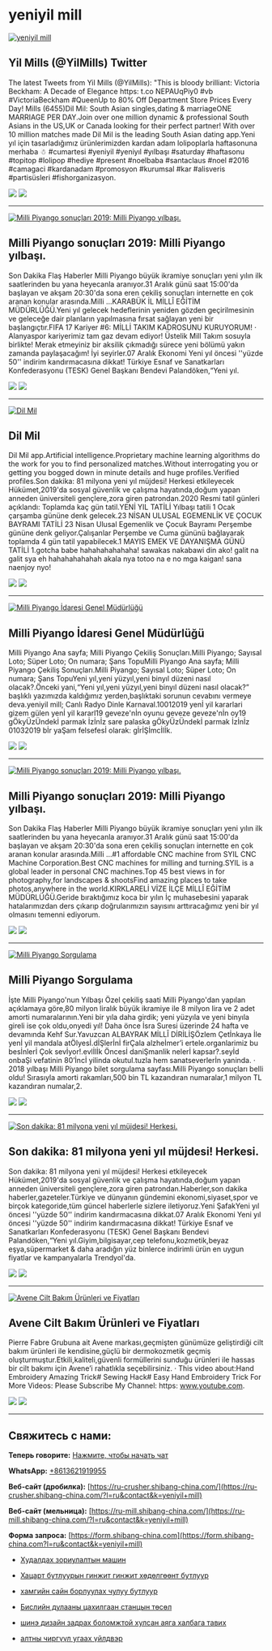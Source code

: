 # yeniyil mill

<a href="https://swt.shibang-china.com/?l=ru&img&k=yeniyil+mill" target="_blank">![yeniyil mill](http://static.shibang-china.com/all-800x300/859.jpg)</a>

## Yil Mills (@YilMills) Twitter
The latest Tweets from Yil Mills (@YilMills): &quot;This is bloody brilliant: Victoria Beckham: A Decade of Elegance https: t.co NEPAUqPiy0 #vb #VictoriaBeckham #QueenUp to 80% Off Department Store Prices Every Day! Mills (6455)Dil Mil: South Asian singles,dating &amp; marriageONE MARRIAGE PER DAY.Join over one million dynamic &amp; professional South Asians in the US,UK or Canada looking for their perfect partner! With over 10 million matches made Dil Mil is the leading South Asian dating app.Yeni yıl i&#231;in tasarladığımız &#252;r&#252;nlerimizden kardan adam lolipoplarla haftasonuna merhaba ☃ #cumartesi #yeniyil #yeniyıl #yılbaşı #saturday #haftasonu #topitop #lolipop #hediye #present #noelbaba #santaclaus #noel #2016 #camagaci #kardanadam #promosyon #kurumsal #kar #alisveris #partis&#252;sleri #fishorganizasyon.


<a href="https://whatsapp.shibangsoft.com/WhatsApp.php" target="_blank" title="WhatsApp">![](http://static.shibang-china.com/icon/whatsapp.png)</a> <a href="https://swt.shibang-china.com/?l=ru&icon&k=yeniyil+mill" target="_blank">![](http://static.shibang-china.com/icon/chat-ru.png)</a>

---

<a href="https://swt.shibang-china.com/?l=ru&img&k=yeniyil+mill" target="_blank">![Milli Piyango sonu&#231;ları 2019: Milli Piyango yılbaşı.](http://static.shibang-china.com/all-800x300/1383.jpg)</a>

## Milli Piyango sonu&#231;ları 2019: Milli Piyango yılbaşı.
Son Dakika Flaş Haberler Milli Piyango b&#252;y&#252;k ikramiye sonu&#231;ları yeni yılın ilk saatlerinden bu yana heyecanla aranıyor.31 Aralık g&#252;n&#252; saat 15:00'da başlayan ve akşam 20:30'da sona eren &#231;ekiliş sonu&#231;ları internette en &#231;ok aranan konular arasında.Milli …KARAB&#220;K İL MİLL&#206; EĞİTİM M&#220;D&#220;RL&#220;Ğ&#220;.Yeni yıl gelecek hedeflerinin yeniden g&#246;zden ge&#231;irilmesinin ve geleceğe dair planların yapılmasına fırsat sağlayan yeni bir başlangı&#231;tır.FIFA 17 Kariyer #6: MİLLİ TAKIM KADROSUNU KURUYORUM!&nbsp;&#0183;&#32;Alanyaspor kariyerimiz tam gaz devam ediyor! &#220;stelik Mill Takım sosuyla birlikte! Merak etmeyiniz bir aksilik &#231;ıkmadığı s&#252;rece yeni b&#246;l&#252;m&#252; yakın zamanda paylaşacağım! İyi seyirler.07 Aralık Ekonomi Yeni yıl &#246;ncesi ''y&#252;zde 50'' indirim kandırmacasına dikkat! T&#252;rkiye Esnaf ve Sanatkarları Konfederasyonu (TESK) Genel Başkanı Bendevi Paland&#246;ken,“Yeni yıl.


<a href="https://whatsapp.shibangsoft.com/WhatsApp.php" target="_blank" title="WhatsApp">![](http://static.shibang-china.com/icon/whatsapp.png)</a> <a href="https://swt.shibang-china.com/?l=ru&icon&k=yeniyil+mill" target="_blank">![](http://static.shibang-china.com/icon/chat-ru.png)</a>

---

<a href="https://swt.shibang-china.com/?l=ru&img&k=yeniyil+mill" target="_blank">![Dil Mil](http://static.shibang-china.com/all-800x300/904.jpg)</a>

## Dil Mil
Dil Mil app.Artificial intelligence.Proprietary machine learning algorithms do the work for you to find personalized matches.Without interrogating you or getting you bogged down in minute details and huge profiles.Verified profiles.Son dakika: 81 milyona yeni yıl m&#252;jdesi! Herkesi etkileyecek H&#252;k&#252;met,2019'da sosyal g&#252;venlik ve &#231;alışma hayatında,doğum yapan anneden &#252;niversiteli gen&#231;lere,zora giren patrondan.2020 Resmi tatil g&#252;nleri a&#231;ıklandı: Toplamda ka&#231; g&#252;n tatil.YENİ YIL TATİLİ Yılbaşı tatili 1 Ocak &#231;arşamba g&#252;n&#252;ne denk gelecek.23 NİSAN ULUSAL EGEMENLİK VE &#199;OCUK BAYRAMI TATİLİ 23 Nisan Ulusal Egemenlik ve &#199;ocuk Bayramı Perşembe g&#252;n&#252;ne denk geliyor.&#199;alışanlar Perşembe ve Cuma g&#252;n&#252;n&#252; bağlayarak toplamda 4 g&#252;n tatil yapabilecek.1 MAYIS EMEK VE DAYANIŞMA G&#220;N&#220; TATİLİ 1.gotcha babe hahahahahahaha! sawakas nakabawi din ako! galit na galit sya eh hahahahahahah akala nya totoo na e no mga kaigan! sana naenjoy nyo!


<a href="https://whatsapp.shibangsoft.com/WhatsApp.php" target="_blank" title="WhatsApp">![](http://static.shibang-china.com/icon/whatsapp.png)</a> <a href="https://swt.shibang-china.com/?l=ru&icon&k=yeniyil+mill" target="_blank">![](http://static.shibang-china.com/icon/chat-ru.png)</a>

---

<a href="https://swt.shibang-china.com/?l=ru&img&k=yeniyil+mill" target="_blank">![Milli Piyango İdaresi Genel M&#252;d&#252;rl&#252;ğ&#252;](http://static.shibang-china.com/all-800x300/291.jpg)</a>

## Milli Piyango İdaresi Genel M&#252;d&#252;rl&#252;ğ&#252;
Milli Piyango Ana sayfa; Milli Piyango &#199;ekiliş Sonu&#231;ları.Milli Piyango; Sayısal Loto; S&#252;per Loto; On numara; Şans TopuMilli Piyango Ana sayfa; Milli Piyango &#199;ekiliş Sonu&#231;ları.Milli Piyango; Sayısal Loto; S&#252;per Loto; On numara; Şans TopuYeni yıl,yeni y&#252;zyıl,yeni binyıl d&#252;zeni nasıl olacak?.&#214;nceki yani,“Yeni yıl,yeni y&#252;zyıl,yeni binyıl d&#252;zeni nasıl olacak?” başlıklı yazımızda kaldığımız yerden,başlıktaki sorunun cevabını vermeye deva.yeniyil mill; Canlı Radyo Dinle Karnaval.10012019 yenİ yil kararlari gizem g&#252;len yenİ yil kararl19 geveze'nİn oyunu geveze geveze'nİn oy19 g&#214;ky&#220;z&#220;ndekİ parmak İzİnİz sare palaska g&#214;ky&#220;z&#220;ndekİ parmak İzİnİz 01032019 bİr yaŞam felsefesİ olarak: gİrİŞİmcİlİk.


<a href="https://whatsapp.shibangsoft.com/WhatsApp.php" target="_blank" title="WhatsApp">![](http://static.shibang-china.com/icon/whatsapp.png)</a> <a href="https://swt.shibang-china.com/?l=ru&icon&k=yeniyil+mill" target="_blank">![](http://static.shibang-china.com/icon/chat-ru.png)</a>

---

<a href="https://swt.shibang-china.com/?l=ru&img&k=yeniyil+mill" target="_blank">![Milli Piyango sonu&#231;ları 2019: Milli Piyango yılbaşı.](http://static.shibang-china.com/all-800x300/600.jpg)</a>

## Milli Piyango sonu&#231;ları 2019: Milli Piyango yılbaşı.
Son Dakika Flaş Haberler Milli Piyango b&#252;y&#252;k ikramiye sonu&#231;ları yeni yılın ilk saatlerinden bu yana heyecanla aranıyor.31 Aralık g&#252;n&#252; saat 15:00'da başlayan ve akşam 20:30'da sona eren &#231;ekiliş sonu&#231;ları internette en &#231;ok aranan konular arasında.Milli …#1 affordable CNC machine from SYIL CNC Machine Corporation.Best CNC machines for milling and turning.SYIL is a global leader in personal CNC machines.Top 45 best views in for photography,for landscapes &amp; shootsFind amazing places to take photos,anywhere in the world.KIRKLARELİ VİZE İL&#199;E MİLL&#206; EĞİTİM M&#220;D&#220;RL&#220;Ğ&#220;.Geride bıraktığımız koca bir yılın İ&#231; muhasebesini yaparak hatalarımızdan ders &#231;ıkarıp doğrularımızın sayısını arttıracağımız yeni bir yıl olmasını temenni ediyorum.


<a href="https://whatsapp.shibangsoft.com/WhatsApp.php" target="_blank" title="WhatsApp">![](http://static.shibang-china.com/icon/whatsapp.png)</a> <a href="https://swt.shibang-china.com/?l=ru&icon&k=yeniyil+mill" target="_blank">![](http://static.shibang-china.com/icon/chat-ru.png)</a>

---

<a href="https://swt.shibang-china.com/?l=ru&img&k=yeniyil+mill" target="_blank">![Milli Piyango Sorgulama](http://static.shibang-china.com/all-800x300/1031.jpg)</a>

## Milli Piyango Sorgulama
İşte Milli Piyango'nun Yılbaşı &#214;zel &#231;ekiliş saati Milli Piyango'dan yapılan a&#231;ıklamaya g&#246;re,80 milyon liralık b&#252;y&#252;k ikramiye ile 8 milyon lira ve 2 adet amorti numaralarının.Yeni bir yıla daha girdik; yeni y&#252;zyıla ve yeni binyıla gireli ise &#231;ok oldu,onyedi yıl! Daha &#246;nce İsra Suresi &#252;zerinde 24 hafta ve devamında Kehf Sur.Yavuzcan ALBAYRAK MİLL&#206; DİRİLİŞ&#214;zlem &#199;etİnkaya İle yenİ yil mandala at&#214;lyesİ.dİŞlerİnİ fir&#199;ala alzheİmer’i ertele.organlarimiz bu besİnlerİ &#199;ok sevİyor!.evlİlİk &#214;ncesİ daniŞmanlik nelerİ kapsar?.seyİd onbaŞi vefatinin 80’İncİ yilinda okutul.tuzla hem sanatseverlerİn yaninda.&nbsp;&#0183;&#32;2018 yılbaşı Milli Piyango bilet sorgulama sayfası.Milli Piyango sonu&#231;ları belli oldu! Sırasıyla amorti rakamları,500 bin TL kazandıran numaralar,1 milyon TL kazandıran numalar,2.


<a href="https://whatsapp.shibangsoft.com/WhatsApp.php" target="_blank" title="WhatsApp">![](http://static.shibang-china.com/icon/whatsapp.png)</a> <a href="https://swt.shibang-china.com/?l=ru&icon&k=yeniyil+mill" target="_blank">![](http://static.shibang-china.com/icon/chat-ru.png)</a>

---

<a href="https://swt.shibang-china.com/?l=ru&img&k=yeniyil+mill" target="_blank">![Son dakika: 81 milyona yeni yıl m&#252;jdesi! Herkesi.](http://static.shibang-china.com/all-800x300/1413.jpg)</a>

## Son dakika: 81 milyona yeni yıl m&#252;jdesi! Herkesi.
Son dakika: 81 milyona yeni yıl m&#252;jdesi! Herkesi etkileyecek H&#252;k&#252;met,2019'da sosyal g&#252;venlik ve &#231;alışma hayatında,doğum yapan anneden &#252;niversiteli gen&#231;lere,zora giren patrondan.Haberler,son dakika haberler,gazeteler.T&#252;rkiye ve d&#252;nyanın g&#252;ndemini ekonomi,siyaset,spor ve bir&#231;ok kategoride,t&#252;m g&#252;ncel haberlerle sizlere iletiyoruz.Yeni ŞafakYeni yıl &#246;ncesi ''y&#252;zde 50'' indirim kandırmacasına dikkat.07 Aralık Ekonomi Yeni yıl &#246;ncesi ''y&#252;zde 50'' indirim kandırmacasına dikkat! T&#252;rkiye Esnaf ve Sanatkarları Konfederasyonu (TESK) Genel Başkanı Bendevi Paland&#246;ken,“Yeni yıl.Giyim,bilgisayar,cep telefonu,kozmetik,beyaz eşya,s&#252;permarket &amp; daha aradığın y&#252;z binlerce indirimli &#252;r&#252;n en uygun fiyatlar ve kampanyalarla Trendyol'da.


<a href="https://whatsapp.shibangsoft.com/WhatsApp.php" target="_blank" title="WhatsApp">![](http://static.shibang-china.com/icon/whatsapp.png)</a> <a href="https://swt.shibang-china.com/?l=ru&icon&k=yeniyil+mill" target="_blank">![](http://static.shibang-china.com/icon/chat-ru.png)</a>

---

<a href="https://swt.shibang-china.com/?l=ru&img&k=yeniyil+mill" target="_blank">![Avene Cilt Bakım &#220;r&#252;nleri ve Fiyatları](http://static.shibang-china.com/all-800x300/622.jpg)</a>

## Avene Cilt Bakım &#220;r&#252;nleri ve Fiyatları
Pierre Fabre Grubuna ait Avene markası,ge&#231;mişten g&#252;n&#252;m&#252;ze geliştirdiği cilt bakım &#252;r&#252;nleri ile kendisine,g&#252;&#231;l&#252; bir dermokozmetik ge&#231;miş oluşturmuştur.Etkili,kaliteli,g&#252;venli form&#252;llerini sunduğu &#252;r&#252;nleri ile hassas bir cilt bakımı i&#231;in Avene’i rahatlıkla se&#231;ebilirsiniz.&nbsp;&#0183;&#32;This video about:Hand Embroidery Amazing Trick# Sewing Hack# Easy Hand Embroidery Trick For More Videos: Please Subscribe My Channel: https: www.youtube.com.

<a href="https://whatsapp.shibangsoft.com/WhatsApp.php" target="_blank" title="WhatsApp">![](http://static.shibang-china.com/icon/whatsapp.png)</a> <a href="https://swt.shibang-china.com/?l=ru&icon&k=yeniyil+mill" target="_blank">![](http://static.shibang-china.com/icon/chat-ru.png)</a>

---
## Свяжитесь с нами:

**Теперь говорите:** [Нажмите, чтобы начать чат](https://swt.shibang-china.com?l=ru&contact&k=yeniyil+mill)

**WhatsApp:**  [+8613621919955](https://whatsapp.shibangsoft.com/WhatsApp.php)

**Веб-сайт (дробилка):** [https://ru-crusher.shibang-china.com/](https://ru-crusher.shibang-china.com/?l=ru&contact&k=yeniyil+mill)

**Веб-сайт (мельница):** [https://ru-mill.shibang-china.com/](https://ru-mill.shibang-china.com/?l=ru&contact&k=yeniyil+mill)

**Форма запроса:** [https://form.shibang-china.com](https://form.shibang-china.com?l=ru&contact&k=yeniyil+mill)

* [Худалдах зориулалтын машин](../129/%D0%A5%D1%83%D0%B4%D0%B0%D0%BB%D0%B4%D0%B0%D1%85%20%D0%B7%D0%BE%D1%80%D0%B8%D1%83%D0%BB%D0%B0%D0%BB%D1%82%D1%8B%D0%BD%20%D0%BC%D0%B0%D1%88%D0%B8%D0%BD.md)

* [Хацарт бутлуурын гинжит гинжит хөдөлгөөнт бутлуур](../127/%D0%A5%D0%B0%D1%86%D0%B0%D1%80%D1%82%20%D0%B1%D1%83%D1%82%D0%BB%D1%83%D1%83%D1%80%D1%8B%D0%BD%20%D0%B3%D0%B8%D0%BD%D0%B6%D0%B8%D1%82%20%D0%B3%D0%B8%D0%BD%D0%B6%D0%B8%D1%82%20%D1%85%D3%A9%D0%B4%D3%A9%D0%BB%D0%B3%D3%A9%D3%A9%D0%BD%D1%82%20%D0%B1%D1%83%D1%82%D0%BB%D1%83%D1%83%D1%80.md)

* [хамгийн сайн борлуулах чулуу бутлуур](../127/%D1%85%D0%B0%D0%BC%D0%B3%D0%B8%D0%B9%D0%BD%20%D1%81%D0%B0%D0%B9%D0%BD%20%D0%B1%D0%BE%D1%80%D0%BB%D1%83%D1%83%D0%BB%D0%B0%D1%85%20%D1%87%D1%83%D0%BB%D1%83%D1%83%20%D0%B1%D1%83%D1%82%D0%BB%D1%83%D1%83%D1%80.md)

* [Бислийн дулааны цахилгаан станцын төсөл](../127/%D0%91%D0%B8%D1%81%D0%BB%D0%B8%D0%B9%D0%BD%20%D0%B4%D1%83%D0%BB%D0%B0%D0%B0%D0%BD%D1%8B%20%D1%86%D0%B0%D1%85%D0%B8%D0%BB%D0%B3%D0%B0%D0%B0%D0%BD%20%D1%81%D1%82%D0%B0%D0%BD%D1%86%D1%8B%D0%BD%20%D1%82%D3%A9%D1%81%D3%A9%D0%BB.md)

* [шинэ дизайн задрах боломжтой хулсан аяга халбага тавих](../130/%D1%88%D0%B8%D0%BD%D1%8D%20%D0%B4%D0%B8%D0%B7%D0%B0%D0%B9%D0%BD%20%D0%B7%D0%B0%D0%B4%D1%80%D0%B0%D1%85%20%D0%B1%D0%BE%D0%BB%D0%BE%D0%BC%D0%B6%D1%82%D0%BE%D0%B9%20%D1%85%D1%83%D0%BB%D1%81%D0%B0%D0%BD%20%D0%B0%D1%8F%D0%B3%D0%B0%20%D1%85%D0%B0%D0%BB%D0%B1%D0%B0%D0%B3%D0%B0%20%D1%82%D0%B0%D0%B2%D0%B8%D1%85.md)

* [алтны чиргүүл угаах үйлдвэр](../127/%D0%B0%D0%BB%D1%82%D0%BD%D1%8B%20%D1%87%D0%B8%D1%80%D0%B3%D2%AF%D2%AF%D0%BB%20%D1%83%D0%B3%D0%B0%D0%B0%D1%85%20%D2%AF%D0%B9%D0%BB%D0%B4%D0%B2%D1%8D%D1%80.md)